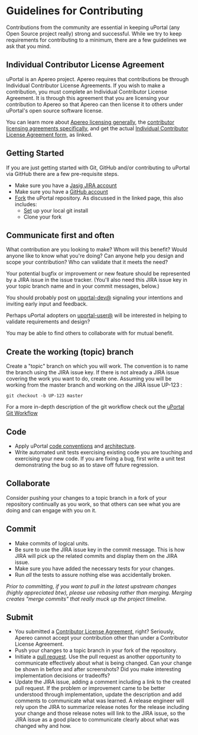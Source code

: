 Guidelines for Contributing
====
Contributions from the community are essential in keeping uPortal (any Open Source project really) strong and successful.  While we try to keep requirements for contributing to a minimum, there are a few guidelines we ask that you mind.

## Individual Contributor License Agreement

uPortal is an Apereo project.  Apereo requires that contributions be through Individual Contributor License Agreements.  If you wish to make a contribution, you must complete an Individual Contributor License Agreement.  It is through this agreement that you are licensing your contribution to Apereo so that Apereo can then license it to others under uPortal's open source software license.

You can learn more about [Apereo licensing generally][], the [contributor licensing agreements specifically][], and get the actual [Individual Contributor License Agreement form][], as linked.

## Getting Started

If you are just getting started with Git, GitHub and/or contributing to uPortal via GitHub there are a few pre-requisite steps.

* Make sure you have a [Jasig JIRA account](https://issues.jasig.org)
* Make sure you have a [GitHub account](https://github.com/signup/free)
* [Fork](http://help.github.com/fork-a-repo) the uPortal repository.  As discussed in the linked page, this also includes:
    * [Set](https://help.github.com/articles/set-up-git) up your local git install
    * Clone your fork

## Communicate first and often

What contribution are you looking to make?  Whom will this benefit?  Would anyone like to know what you're doing? Can anyone help you design and scope your contribution?  Who can validate that it meets the need?

Your potential bugfix or improvement or new feature should be represented by a JIRA issue in the issue tracker.  (You'll also need this JIRA issue key in your topic branch name and in your commit messages, below.)

You should probably post on [uportal-dev@][] signaling your intentions and inviting early input and feedback.

Perhaps uPortal adopters on [uportal-user@][] will be interested in helping to validate requirements and design?

You may be able to find others to collaborate with for mutual benefit.



## Create the working (topic) branch
Create a "topic" branch on which you will work.  The convention is to name the branch using the JIRA issue key.  If there is not already a JIRA issue covering the work you want to do, create one.  Assuming you will be working from the master branch and working on the JIRA issue UP-123 : 

    git checkout -b UP-123 master


For a more in-depth description of the git workflow check out the
[uPortal Git Workflow](https://wiki.jasig.org/display/UPC/Git+Workflow+for+Non-Committers)


## Code

* Apply uPortal [code conventions][] and [architecture][].
* Write automated unit tests exercising existing code you are touching and exercising your new code.  If you are fixing a bug, first write a unit test demonstrating the bug so as to stave off future regression.

## Collaborate

Consider pushing your changes to a topic branch in a fork of your repository continually as you work, so that others can see what you are doing and can engage with you on it.

## Commit

* Make commits of logical units.
* Be sure to use the JIRA issue key in the commit message.  This is how JIRA will pick up the related commits and display them on the JIRA issue.
* Make sure you have added the necessary tests for your changes.
* Run _all_ the tests to assure nothing else was accidentally broken.

_Prior to committing, if you want to pull in the latest upstream changes  (highly appreciated btw), please use rebasing rather than merging.  Merging creates "merge commits" that really muck up the project timeline._

## Submit

* You submitted a [Contributor License Agreement][], right?  Seriously, Apereo cannot accept your contribution other than under a Contributor License Agreement.
* Push your changes to a topic branch in your fork of the repository.
* Initiate a [pull request](http://help.github.com/send-pull-requests/).  Use the pull request as another opportunity to communicate effectively about what is being changed.  Can your change be shown in before and after screenshots?  Did you make interesting implementation decisions or tradeoffs?
* Update the JIRA issue, adding a comment including a link to the created pull request.  If the problem or improvement came to be better understood through implementation, update the description and add comments to communicate what was learned.  A release engineer will rely upon the JIRA to summarize release notes for the release including your change and those release notes will link to the JIRA issue, so the JIRA issue as a good place to communicate clearly about what was changed why and how.

[Apereo licensing generally]: http://www.apereo.org/licensing
[contributor licensing agreements specifically]: http://www.apereo.org/licensing/agreements
[Contributor License Agreement]: http://www.apereo.org/licensing/agreements
[Individual Contributor License Agreement form]: http://www.apereo.org/sites/default/files/licensing/apereo-icla.pdf

[uportal-dev@]: https://wiki.jasig.org/display/JSG/uportal-dev
[uportal-user@]: https://wiki.jasig.org/display/JSG/uportal-user

[code conventions]: https://wiki.jasig.org/display/UPM41/Code+Styles+and+Conventions
[architecture]: https://wiki.jasig.org/pages/viewpage.action?pageId=65274379
